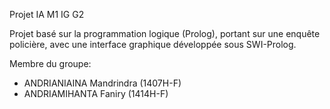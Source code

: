 Projet IA M1 IG G2

Projet basé sur la programmation logique (Prolog), portant sur une enquête policière, avec une interface graphique développée sous SWI-Prolog.

Membre du groupe:
-  ANDRIANIAINA Mandrindra (1407H-F)
-  ANDRIAMIHANTA Faniry (1414H-F)
  
